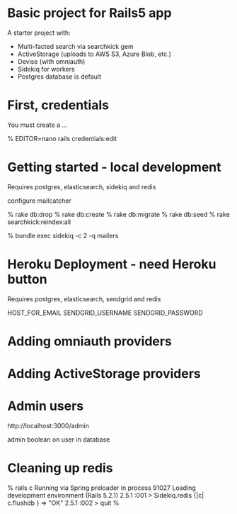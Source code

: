 # Basic project for Rails5 app

A starter project with:

* Multi-facted search via searchkick gem 
* ActiveStorage (uploads to AWS S3, Azure Blob, etc.)
* Devise (with omniauth)
* Sidekiq for workers
* Postgres database is default

# First, credentials

You must create a ...

% EDITOR=nano rails credentials:edit

# Getting started - local development

Requires postgres, elasticsearch, sidekiq and redis

configure mailcatcher

% rake db:drop
% rake db:create
% rake db:migrate
% rake db:seed
% rake searchkick:reindex:all

% bundle exec sidekiq -c 2 -q mailers

# Heroku Deployment - need Heroku button

Requires postgres, elasticsearch, sendgrid and redis

HOST_FOR_EMAIL
SENDGRID_USERNAME
SENDGRID_PASSWORD

# Adding omniauth providers


# Adding ActiveStorage providers


# Admin users

http://localhost:3000/admin

admin boolean on user in database

# Cleaning up redis

% rails c
Running via Spring preloader in process 91027
Loading development environment (Rails 5.2.1)
2.5.1 :001 > Sidekiq.redis {|c| c.flushdb }
 => "OK" 
2.5.1 :002 > quit
% 


